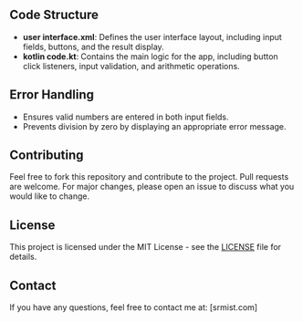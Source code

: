 ## Code Structure

- **user interface.xml**: Defines the user interface layout, including input fields, buttons, and the result display.
- **kotlin code.kt**: Contains the main logic for the app, including button click listeners, input validation, and arithmetic operations.

## Error Handling

- Ensures valid numbers are entered in both input fields.
- Prevents division by zero by displaying an appropriate error message.

## Contributing

Feel free to fork this repository and contribute to the project. Pull requests are welcome. For major changes, please open an issue to discuss what you would like to change.

## License

This project is licensed under the MIT License - see the [LICENSE](LICENSE) file for details.

## Contact

If you have any questions, feel free to contact me at: [srmist.com]


